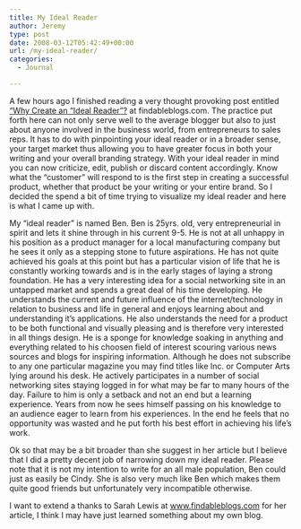 ```yaml
---
title: My Ideal Reader
author: Jeremy
type: post
date: 2008-03-12T05:42:49+00:00
url: /my-ideal-reader/
categories:
  - Journal

---
```

A few hours ago I finished reading a very thought provoking post entitled [&#8220;Why Create an &#8220;Ideal Reader&#8221;?][1] at findableblogs.com. The practice put forth here can not only serve well to the average blogger but also to just about anyone involved in the business world, from entrepreneurs to sales reps. It has to do with pinpointing your ideal reader or in a broader sense, your target market thus allowing you to have greater focus in both your writing and your overall branding strategy. With your ideal reader in mind you can now criticize, edit, publish or discard content accordingly. Know what the &#8220;customer&#8221; will respond to is the first step in creating a successful product, whether that product be your writing or your entire brand. So I decided the spend a bit of time trying to visualize my ideal reader and here is what I came up with.

My &#8220;ideal reader&#8221; is named Ben. Ben is 25yrs. old, very entrepreneurial in spirit and lets it shine through in his current 9-5. He is not at all unhappy in his position as a product manager for a local manufacturing company but he sees it only as a stepping stone to future aspirations. He has not quite achieved his goals at this point but has a particular vision of life that he is constantly working towards and is in the early stages of laying a strong foundation. He has a very interesting idea for a social networking site in an untapped market and spends a great deal of his time developing. He understands the current and future influence of the internet/technology in relation to business and life in general and enjoys learning about and understanding it&#8217;s applications. He also understands the need for a product to be both functional and visually pleasing and is therefore very interested in all things design. He is a sponge for knowledge soaking in anything and everything related to his choosen field of interest scouring various news sources and blogs for inspiring information. Although he does not subscribe to any one particular magazine you may find titles like Inc. or Computer Arts lying around his desk. He actively participates in a number of social networking sites staying logged in for what may be far to many hours of the day. Failure to him is only a setback and not an end but a learning experience. Years from now he sees himself passing on his knowledge to an audience eager to learn from his experiences. In the end he feels that no opportunity was wasted and he put forth his best effort in achieving his life&#8217;s work.

Ok so that may be a bit broader than she suggest in her article but I believe that I did a pretty decent job of narrowing down my ideal reader. Please note that it is not my intention to write for an all male population, Ben could just as easily be Cindy. She is also very much like Ben which makes them quite good friends but unfortunately very incompatible otherwise.

I want to extend a thanks to Sarah Lewis at www.findableblogs.com for her article, I think I may have just learned something about my own blog.

 [1]: http://www.findableblogs.com/how-to-identify-your-ideal-reader/ "Identifying your ideal reader."